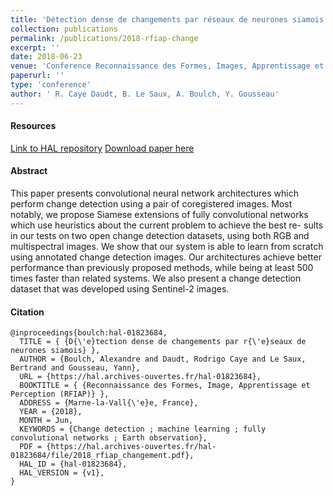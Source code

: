 ```yaml
---
title: 'Détection dense de changements par réseaux de neurones siamois'
collection: publications
permalink: /publications/2018-rfiap-change
excerpt: ''
date: 2018-06-23
venue: 'Conference Reconnaissance des Formes, Images, Apprentissage et Perception, RFIAP'
paperurl: ''
type: 'conference'
author: ' R. Caye Daudt, B. Le Saux, A. Boulch, Y. Gousseau'
---
```


#### Resources

[Link to HAL repository](https://hal.archives-ouvertes.fr/hal-01823684)
[Download paper here](https://hal.archives-ouvertes.fr/hal-01823684/document)

#### Abstract

This paper presents convolutional neural network architectures which perform change detection using a pair of coregistered images. Most notably, we propose Siamese extensions of fully convolutional networks which use heuristics about the current problem to achieve the best re-
sults in our tests on two open change detection datasets,
using both RGB and multispectral images. We show that
our system is able to learn from scratch using annotated
change detection images. Our architectures achieve better performance than previously proposed methods, while
being at least 500 times faster than related systems. We
also present a change detection dataset that was developed
using Sentinel-2 images.

#### Citation


```
@inproceedings{boulch:hal-01823684,
  TITLE = { {D{\'e}tection dense de changements par r{\'e}seaux de neurones siamois} },
  AUTHOR = {Boulch, Alexandre and Daudt, Rodrigo Caye and Le Saux, Bertrand and Gousseau, Yann},
  URL = {https://hal.archives-ouvertes.fr/hal-01823684},
  BOOKTITLE = { {Reconnaissance des Formes, Image, Apprentissage et Perception (RFIAP)} },
  ADDRESS = {Marne-la-Vall{\'e}e, France},
  YEAR = {2018},
  MONTH = Jun,
  KEYWORDS = {Change detection ; machine learning ; fully convolutional networks ; Earth observation},
  PDF = {https://hal.archives-ouvertes.fr/hal-01823684/file/2018_rfiap_changement.pdf},
  HAL_ID = {hal-01823684},
  HAL_VERSION = {v1},
}
```
